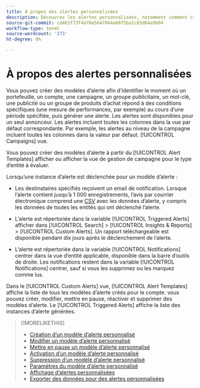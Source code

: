 ```yaml
---
title: À propos des alertes personnalisées
description: Découvrez les alertes personnalisées, notamment comment créer des modèles d’alerte et quand les alertes sont déclenchées.
source-git-commit: cd461f73f4a70a5647844a6075ba1c65d64a9b04
workflow-type: tm+mt
source-wordcount: '273'
ht-degree: 0%

---
```


# À propos des alertes personnalisées

Vous pouvez créer des modèles d’alerte afin d’identifier le moment où un portefeuille, un compte, une campagne, un groupe publicitaire, un mot-clé, une publicité ou un groupe de produits d’achat répond à des conditions spécifiques (une mesure de performances, par exemple) au cours d’une période spécifiée, puis générer une alerte. Les alertes sont disponibles pour un seul annonceur. Les alertes incluent toutes les colonnes dans la vue par défaut correspondante. Par exemple, les alertes au niveau de la campagne incluent toutes les colonnes dans la valeur par défaut. [!UICONTROL Campaigns] vue.

Vous pouvez créer des modèles d’alerte à partir du [!UICONTROL Alert Templates] afficher ou afficher la vue de gestion de campagne pour le type d’entité à évaluer.

Lorsqu’une instance d’alerte est déclenchée pour un modèle d’alerte :

* Les destinataires spécifiés reçoivent un email de notification. Lorsque l’alerte contient jusqu’à 1 000 enregistrements, l’avis par courrier électronique comprend une [CSV](/help/search-social-commerce/glossary.md#c-d) avec les données d’alerte, y compris les données de toutes les entités qui ont déclenché l’alerte.

* L’alerte est répertoriée dans la variable [!UICONTROL Triggered Alerts] afficher dans [!UICONTROL Search] > [!UICONTROL Insights & Reports] > [!UICONTROL Custom Alerts]. Un rapport téléchargeable est disponible pendant dix jours après le déclenchement de l’alerte.

* L’alerte est répertoriée dans la variable [!UICONTROL Notifications] centrer dans la vue d’entité applicable, disponible dans la barre d’outils de droite. Les notifications restent dans la variable [!UICONTROL Notifications] centrer, sauf si vous les supprimez ou les marquez comme lus.

Dans le [!UICONTROL Custom Alerts] vue, [!UICONTROL Alert Templates] affiche la liste de tous les modèles d’alerte créés pour le compte. vous pouvez créer, modifier, mettre en pause, réactiver et supprimer des modèles d’alerte. Le [!UICONTROL Triggered Alerts] affiche la liste des instances d’alerte générées.

>[!MORELIKETHIS]
>
>* [Création d’un modèle d’alerte personnalisé](alert-template-create.md)
>* [Modifier un modèle d’alerte personnalisé](alert-template-edit.md)
>* [Mettre en pause un modèle d’alerte personnalisé](alert-template-pause.md)
>* [Activation d’un modèle d’alerte personnalisé](alert-template-activate.md)
>* [Suppression d’un modèle d’alerte personnalisé](alert-template-delete.md)
>* [Paramètres du modèle d’alerte personnalisé](alert-template-settings.md)
>* [Affichage d’alertes personnalisées](alert-view.md)
>* [Exporter des données pour des alertes personnalisées](alert-export-data.md)

